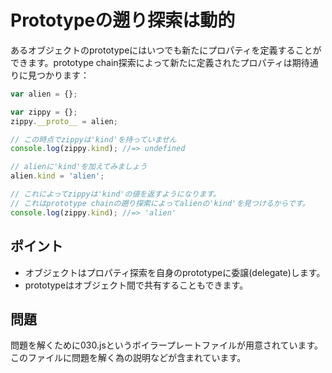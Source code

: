 Prototypeの遡り探索は動的
===================

あるオブジェクトのprototypeにはいつでも新たにプロパティを定義することができます。prototype chain探索によって新たに定義されたプロパティは期待通りに見つかります：

```js
var alien = {};

var zippy = {};
zippy.__proto__ = alien;

// この時点でzippyは'kind'を持っていません
console.log(zippy.kind); //=> undefined

// alienに'kind'を加えてみましょう
alien.kind = 'alien';

// これによってzippyは'kind'の値を返すようになります。
// これはprototype chainの遡り探索によってalienの'kind'を見つけるからです。
console.log(zippy.kind); //=> 'alien'
```

ポイント
---------

- オブジェクトはプロパティ探索を自身のprototypeに委譲(delegate)します。
- prototypeはオブジェクト間で共有することもできます。

問題
----------

問題を解くために030.jsというボイラープレートファイルが用意されています。このファイルに問題を解く為の説明などが含まれています。